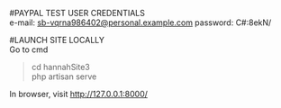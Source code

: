 #PAYPAL TEST USER CREDENTIALS<br>
e-mail: sb-vqrna986402@personal.example.com
password: C#:8ekN/

#LAUNCH SITE LOCALLY<br>
Go to cmd<br>

> cd hannahSite3<br>
> php artisan serve

In browser, visit http://127.0.0.1:8000/
